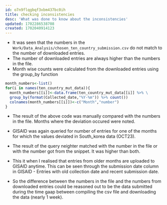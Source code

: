 ```yaml
---
id: o7n9flqgbqf3xbm437bc0ih
title: checking inconsistencies
desc: 'What was done to know about the inconsistencies'
updated: 1702286538708
created: 1702040914123
---
```


- It was seen that the numbers in the ```Work/Data_Analysis/chosen_ten_country_submission.csv``` do not match to the number of downloaded entries. 
- The number of downloaded entries are always higher than the numbers in the file.
- Month wise counts were calculated from the downloaded entries using the group_by function
  
```r
month_numbers<-list()
for(i in names(ten_country_mut_data)){
  month_numbers[[i]]<-data.frame(ten_country_mut_data[[i]] %>% \
  group_by(format(Collected_date,"%Y-%m")) %>% count())
  colnames(month_numbers[[i]])<-c("Month","number")
}
```

- The result of the above code was manually compared with the numbers in the file. Months where the deviation occured were noted.

- GISAID was again queried for number of entries for one of the months for which the values deviated in South_korea data (OCT23).
- The result of the query neighter matched with the number in the file or with the number got from the snippet. It was higher than both.
- This it when I realised that entries from older months are uploaded to GISAID anytime. This can be seen through the submission date column in GISAID - Entries with old collection date and recent submission date.
- So the difference between the numbers in the file and the numbers from downloaded entries could be reasoned out to be the data submitted during the time gaap between compiling the csv file and downloading the data (nearly 1 week).